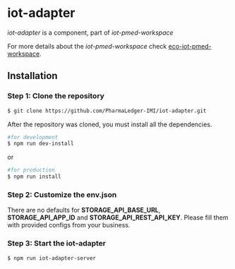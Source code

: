 # iot-adapter

*iot-adapter* is a component, part of *iot-pmed-workspace*

For more details about the *iot-pmed-workspace* check [eco-iot-pmed-workspace](https://github.com/PharmaLedger-ImI/eco-iot-pmed-workspace).

## Installation
### Step 1: Clone the repository

```sh
$ git clone https://github.com/PharmaLedger-IMI/iot-adapter.git
```
After the repository was cloned, you must install all the dependencies.

```sh
#for development
$ npm run dev-install  
```
or
```sh
#for production
$ npm run install  
```

### Step 2: Customize the env.json
There are no defaults for **STORAGE_API_BASE_URL**, **STORAGE_API_APP_ID** and **STORAGE_API_REST_API_KEY**. Please fill them with provided configs from your business.

### Step 3: Start the iot-adapter

```sh
$ npm run iot-adapter-server 
```
